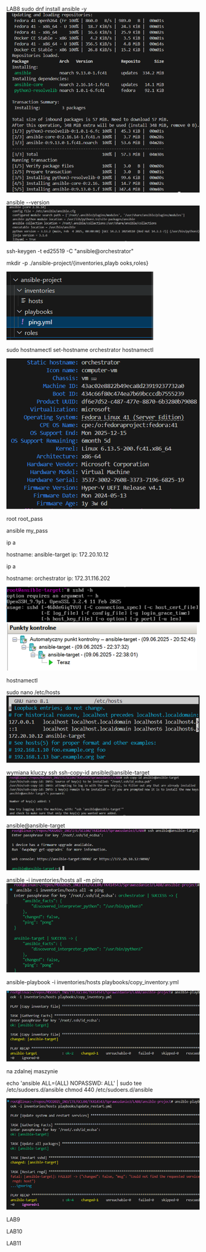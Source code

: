LAB8
sudo dnf install ansible -y
![Alt text](LAB8/screenshots/image1.png)

ansible --version
![Alt text](LAB8/screenshots/image2.png)

ssh-keygen -t ed25519 -C "ansible@orchestrator"


mkdir -p ./ansible-project/{inventories,playb
ooks,roles}

![Alt text](LAB8/screenshots/image3.png)

sudo hostnamectl set-hostname orchestrator
hostnamectl

![Alt text](LAB8/screenshots/image6.png)

root
root_pass

ansible
my_pass

ip a

hostname: ansible-target
ip: 172.20.10.12

ip a

hostname: orchestrator
ip: 172.31.116.202

![Alt text](LAB8/screenshots/image4.png)
![Alt text](LAB8/screenshots/image5.png)

hostnamectl

sudo nano /etc/hosts
![Alt text](LAB8/screenshots/image8.png)

wymiana kluczy ssh
ssh-copy-id ansible@ansible-target
![Alt text](LAB8/screenshots/image9.png)

ansible@ansible-target
![Alt text](LAB8/screenshots/image10.png)

ansible -i inventories/hosts all -m ping
![Alt text](LAB8/screenshots/image11.png)

ansible-playbook -i inventories/hosts playbooks/copy_inventory.yml

![Alt text](LAB8/screenshots/image12.png)

na zdalnej maszynie

echo 'ansible ALL=(ALL) NOPASSWD: ALL' | sudo tee /etc/sudoers.d/ansible
chmod 440 /etc/sudoers.d/ansible

![Alt text](LAB8/screenshots/image13.png)


LAB9

LAB10

LAB11